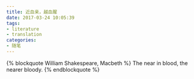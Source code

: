 ```yaml
---
title: 近血亲，越血腥
date: 2017-03-24 10:05:39
tags:
- literature
- translation
categories:
- 随笔
---
```


{% blockquote William Shakespeare, Macbeth %}
The near in blood, the nearer bloody.
{% endblockquote %}
